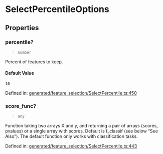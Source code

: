 # SelectPercentileOptions

## Properties

### percentile?

> `number`

Percent of features to keep.

#### Default Value

`10`

Defined in:  [generated/feature\_selection/SelectPercentile.ts:450](https://github.com/transitive-bullshit/scikit-learn-ts/blob/122b3c0/packages/sklearn/src/generated/feature_selection/SelectPercentile.ts#L450)

### score\_func?

> `any`

Function taking two arrays X and y, and returning a pair of arrays (scores, pvalues) or a single array with scores. Default is f\_classif (see below “See Also”). The default function only works with classification tasks.

Defined in:  [generated/feature\_selection/SelectPercentile.ts:443](https://github.com/transitive-bullshit/scikit-learn-ts/blob/122b3c0/packages/sklearn/src/generated/feature_selection/SelectPercentile.ts#L443)
